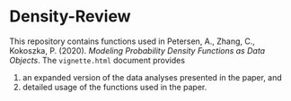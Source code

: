 # Density-Review

This repository contains functions used in Petersen, A., Zhang, C., Kokoszka, P. (2020). *Modeling Probability Density Functions as Data Objects*.  The `vignette.html` document provides 

1. an expanded version of the data analyses presented in the paper, and
2. detailed usage of the functions used in the paper.
